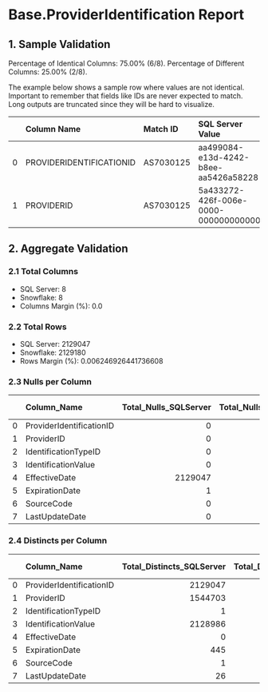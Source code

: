 # Base.ProviderIdentification Report

## 1. Sample Validation

Percentage of Identical Columns: 75.00% (6/8).
Percentage of Different Columns: 25.00% (2/8).

The example below shows a sample row where values are not identical. Important to remember that fields like IDs are never expected to match. Long outputs are truncated since they will be hard to visualize.

|    | Column Name              | Match ID   | SQL Server Value                     | Snowflake Value                      |
|---:|:-------------------------|:-----------|:-------------------------------------|:-------------------------------------|
|  0 | PROVIDERIDENTIFICATIONID | AS7030125  | aa499084-e13d-4242-b8ee-aa5426a58228 | 717ce292-2a05-400c-a055-5dc99bf34f42 |
|  1 | PROVIDERID               | AS7030125  | 5a433272-426f-006e-0000-000000000000 | 3fc0a654-7dbf-4621-8683-7e487f4491e4 |

## 2. Aggregate Validation

### 2.1 Total Columns
- SQL Server: 8
- Snowflake: 8
- Columns Margin (%): 0.0

### 2.2 Total Rows
- SQL Server: 2129047
- Snowflake: 2129180
- Rows Margin (%): 0.006246926441736608

### 2.3 Nulls per Column
|    | Column_Name              |   Total_Nulls_SQLServer |   Total_Nulls_Snowflake |   Margin (%) |
|---:|:-------------------------|------------------------:|------------------------:|-------------:|
|  0 | ProviderIdentificationID |                       0 |                       0 |            0 |
|  1 | ProviderID               |                       0 |                       0 |            0 |
|  2 | IdentificationTypeID     |                       0 |                       0 |            0 |
|  3 | IdentificationValue      |                       0 |                       0 |            0 |
|  4 | EffectiveDate            |                 2129047 |                 2129180 |            0 |
|  5 | ExpirationDate           |                       1 |                       1 |            0 |
|  6 | SourceCode               |                       0 |                       0 |            0 |
|  7 | LastUpdateDate           |                       0 |                       0 |            0 |

### 2.4 Distincts per Column
|    | Column_Name              |   Total_Distincts_SQLServer |   Total_Distincts_Snowflake |   Margin (%) |
|---:|:-------------------------|----------------------------:|----------------------------:|-------------:|
|  0 | ProviderIdentificationID |                     2129047 |                     2129180 |            0 |
|  1 | ProviderID               |                     1544703 |                     1544826 |            0 |
|  2 | IdentificationTypeID     |                           1 |                           1 |            0 |
|  3 | IdentificationValue      |                     2128986 |                     2129119 |            0 |
|  4 | EffectiveDate            |                           0 |                           0 |            0 |
|  5 | ExpirationDate           |                         445 |                         445 |            0 |
|  6 | SourceCode               |                           1 |                           1 |            0 |
|  7 | LastUpdateDate           |                          26 |                          26 |            0 |